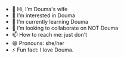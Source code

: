 - 👋 Hi, I’m Douma's wife
- 👀 I’m interested in Douma
- 🌱 I’m currently learning Douma
- 💞️ I’m looking to collaborate on NOT Douma
- 📫 How to reach me: just don't
- 😄 Pronouns: she/her
- ⚡ Fun fact: I love Douma.

<!---
doumasspouse/doumasspouse is a ✨ special ✨ repository because its `README.md` (this file) appears on your GitHub profile.
You can click the Preview link to take a look at your changes.
--->
